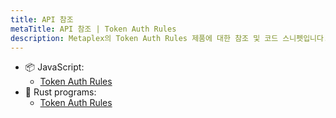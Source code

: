 ```yaml
---
title: API 참조
metaTitle: API 참조 | Token Auth Rules
description: Metaplex의 Token Auth Rules 제품에 대한 참조 및 코드 스니펫입니다.
---
```


- 📦 JavaScript:
    * [Token Auth Rules](https://mpl-token-auth-rules.typedoc.metaplex.com/)
- 🦀 Rust programs:
    * [Token Auth Rules](https://docs.rs/mpl-token-auth-rules/latest/mpl_token_auth_rules/)